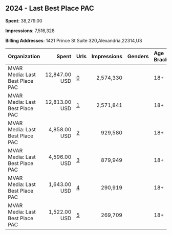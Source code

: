 ## 2024 - Last Best Place PAC 
**Spent**: 38,279.00

**Impressions**: 7,516,328

**Billing Addresses**: 1421 Prince St Suite 320,Alexandria,22314,US

|Organization|Spent|Urls|Impressions|Genders|Age Brackets|Country Codes|
|:---|---:|:---|---:|:---|:---|:---|
|MVAR Media: Last Best Place PAC|12,847.00 USD|[0](https://www.snap.com/political-ads/asset/c5ca624a983c5c761d04b200785334fc81425f318d77f2543465b2093d2d5eae?mediaType=jpg)|2,574,330||18+|united states|
|MVAR Media: Last Best Place PAC|12,813.00 USD|[1](https://www.snap.com/political-ads/asset/79aad149d6104c30294246aef05df142714f34894cf0772529eac928f5e66b7e?mediaType=jpg)|2,571,841||18+|united states|
|MVAR Media: Last Best Place PAC|4,858.00 USD|[2](https://www.snap.com/political-ads/asset/afd9240cf8f1ec0c4013281fbb1635bb48be6db29855dbdcf9059f92df0fa221?mediaType=jpg)|929,580||18+|united states|
|MVAR Media: Last Best Place PAC|4,596.00 USD|[3](https://www.snap.com/political-ads/asset/c9570f0235e7a71960729d422d7b0ed518c84165f152b497ffc078f8acd90960?mediaType=jpg)|879,949||18+|united states|
|MVAR Media: Last Best Place PAC|1,643.00 USD|[4](https://www.snap.com/political-ads/asset/0bbb3c4ac90cdab1eab3fadba56d3a60dbae8ebb2a5d1f34bce60ed8dfd909ec?mediaType=jpg)|290,919||18+|united states|
|MVAR Media: Last Best Place PAC|1,522.00 USD|[5](https://www.snap.com/political-ads/asset/05b4ccafbae5eea99208f900c5f772aa1fcfdf0b9b45527bfc9970f87fab148a?mediaType=jpg)|269,709||18+|united states|
